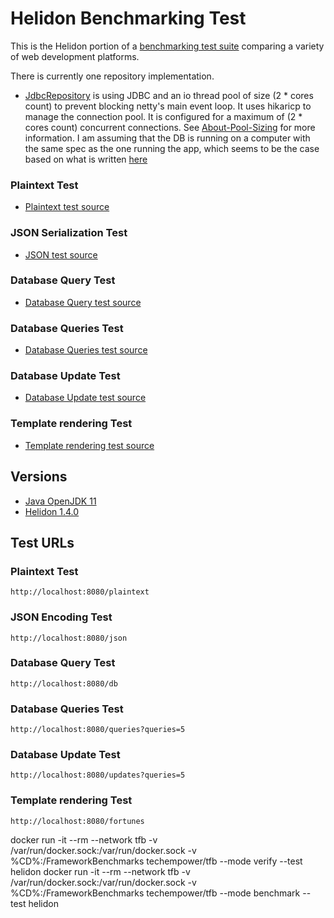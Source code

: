 # Helidon Benchmarking Test

This is the Helidon portion of a [benchmarking test suite](../) comparing a variety of web development platforms.

There is currently one repository implementation.
* [JdbcRepository](src/main/java/io/helidon/benchmark/models/JdbcRepository.java) is using JDBC and an io thread pool of size (2 * cores count) to prevent blocking netty's main event loop. It uses hikaricp to manage the connection pool. It is configured for a maximum of (2 * cores count) concurrent connections. See [About-Pool-Sizing](https://github.com/brettwooldridge/HikariCP/wiki/About-Pool-Sizing) for more information. I am assuming that the DB is running on a computer with the same spec as the one running the app, which seems to be the case based on what is written [here](https://www.techempower.com/benchmarks/#section=environment&hw=ph&test=db&l=fjd9b3)

### Plaintext Test

* [Plaintext test source](src/main/java/io/helidon/benchmark/services/PlainTextService.java)

### JSON Serialization Test

* [JSON test source](src/main/java/io/helidon/benchmark/services/JsonService.java)

### Database Query Test

* [Database Query test source](src/main/java/io/helidon/benchmark/services/DbService.java)

### Database Queries Test

* [Database Queries test source](src/main/java/io/helidon/benchmark/services/DbService.java)

### Database Update Test

* [Database Update test source](src/main/java/io/helidon/benchmark/services/DbService.java)

### Template rendering Test

* [Template rendering test source](src/main/java/io/helidon/benchmark/services/FortuneService.java)

## Versions

* [Java OpenJDK 11](http://openjdk.java.net/)
* [Helidon 1.4.0](http://helidon.io/)

## Test URLs

### Plaintext Test

    http://localhost:8080/plaintext

### JSON Encoding Test

    http://localhost:8080/json

### Database Query Test

    http://localhost:8080/db

### Database Queries Test

    http://localhost:8080/queries?queries=5

### Database Update Test

    http://localhost:8080/updates?queries=5

### Template rendering Test

    http://localhost:8080/fortunes


docker run -it --rm --network tfb -v /var/run/docker.sock:/var/run/docker.sock -v %CD%:/FrameworkBenchmarks techempower/tfb --mode verify --test helidon
 docker run -it --rm --network tfb -v /var/run/docker.sock:/var/run/docker.sock -v %CD%:/FrameworkBenchmarks techempower/tfb --mode benchmark --test helidon
